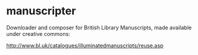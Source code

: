 manuscripter
============

Downloader and composer for British Library Manuscripts, made available under creative commons:

http://www.bl.uk/catalogues/illuminatedmanuscripts/reuse.asp
